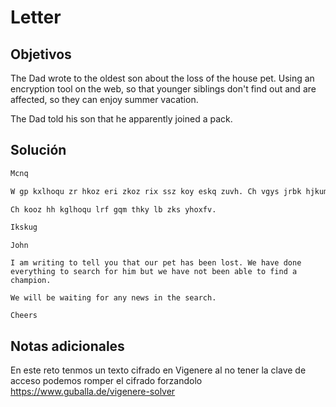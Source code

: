 # Letter

## Objetivos
The Dad wrote to the oldest son about the loss of the house pet. Using an encryption tool on the web, so that younger siblings don't find out and are affected, so they can enjoy summer vacation.

The Dad told his son that he apparently joined a pack.


## Solución 
```bash
Mcnq

W gp kxlhoqu zr hkoz eri zkoz rix ssz koy eskq zuvh. Ch vgys jrbk hjkumzkwtj hu vsguqn icx kws eiz zs ndjk qcz eskq ohos zr toqr g fvgpdorb.

Ch kooz hh kglhoqu lrf gqm thky lb zks yhoxfv.

Ikskug 
```

```
John

I am writing to tell you that our pet has been lost. We have done everything to search for him but we have not been able to find a champion.

We will be waiting for any news in the search.

Cheers   
```


## Notas adicionales 
En este reto tenmos un texto cifrado en Vigenere al no tener la clave de acceso podemos romper el cifrado forzandolo 
https://www.guballa.de/vigenere-solver
